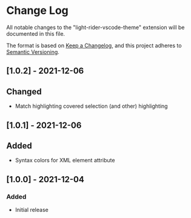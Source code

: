 # Change Log

All notable changes to the "light-rider-vscode-theme" extension will be documented in this file.

The format is based on [Keep a Changelog](https://keepachangelog.com/en/1.0.0/),
and this project adheres to [Semantic Versioning](https://semver.org/spec/v2.0.0.html).

## [1.0.2] - 2021-12-06
## Changed
- Match highlighting covered selection (and other) highlighting

## [1.0.1] - 2021-12-06
## Added
- Syntax colors for XML element attribute

## [1.0.0] - 2021-12-04
### Added
- Initial release
